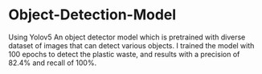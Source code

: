# Object-Detection-Model
Using Yolov5
An object detector model which is pretrained with diverse dataset 
of images that can detect various objects. I trained the model with 100 epochs to detect the plastic waste, and results with a precision of 82.4% and recall of 100%.
